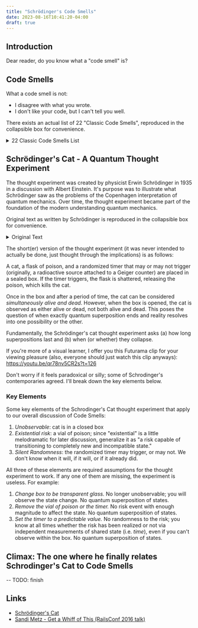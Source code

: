 ```yaml
---
title: "Schrödinger's Code Smells"
date: 2023-08-16T10:41:20-04:00
draft: true
---
```


## Introduction

Dear reader, do you know what a "code smell" is?

## Code Smells

What a code smell is not:

- I disagree with what you wrote.
- I don't like your code, but I can't tell you well.

There exists an actual list of 22 "Classic Code Smells", reproduced in the collapsible box for
convenience.

<details>
<summary>22 Classic Code Smells List</summary>

1. Alternative Classes w/ Different Interfaces
1. Comments
1. Data Class
1. Data Clumps
1. Divergent Change
1. Duplicated Code
1. Feature Envy
1. Inappropriate Intimacy
1. Incomplete Library Client
1. Large Class
1. Lazy Class
1. Long Method
1. Long Parameter List
1. Message Chains
1. Middle Mane
1. Parallel Inheritance Hierarchies
1. Primitive Obsession
1. Refused Bequest
1. Shotgun Surgery
1. Speculative Generality
1. Switch Statements
1. Temporary Field
</details>

## Schrödinger's Cat - A Quantum Thought Experiment

The thought experiment was created by physicist Erwin Schrödinger in 1935 in a
discussion with Albert Einstein. It's purpose was to illustrate what Schrödinger
saw as the problems of the Copenhagen interpretation of quantum mechanics. Over
time, the thought experiment became part of the foundation of the modern
understanding quantum mechanics.

Original text as written by Schrödinger is reproduced in the collapsible box for
convenience.

<details>
<summary>Original Text</summary>

One can even set up quite ridiculous cases. A cat is penned up in a steel
chamber, along with the following device (which must be secured against direct
interference by the cat): in a Geiger counter, there is a tiny bit of
radioactive substance, so small, that perhaps in the course of the hour one of
the atoms decays, but also, with equal probability, perhaps none; if it happens,
the counter tube discharges and through a relay releases a hammer that shatters
a small flask of hydrocyanic acid. If one has left this entire system to itself
for an hour, one would say that the cat still lives if meanwhile no atom has
decayed. The first atomic decay would have poisoned it. The psi-function of the
entire system would express this by having in it the living and dead cat (pardon
the expression) mixed or smeared out in equal parts.

It is typical of these cases that an indeterminacy originally restricted to the
atomic domain becomes transformed into macroscopic indeterminacy, which can then
be resolved by direct observation. That prevents us from so naïvely accepting as
valid a "blurred model" for representing reality. In itself, it would not embody
anything unclear or contradictory. There is a difference between a shaky or
out-of-focus photograph and a snapshot of clouds and fog banks.

</details>

The short(er) version of the thought experiment (it was never intended to
actually be done, just thought through the implications) is as follows:

A cat, a flask of poison, and a randomized timer that may or may not trigger
(originally, a radioactive source attached to a Geiger counter) are placed in a
sealed box. If the timer triggers, the flask is shattered, releasing the poison,
which kills the cat.

Once in the box and after a period of time, the cat can be considered
_simultaneously alive and dead_. However, when the box is opened, the cat is
observed as either alive or dead, not both alive and dead. This poses the
question of when exactly quantum superposition ends and reality resolves into
one possibility or the other.

Fundamentally, the Schrödinger's cat thought experiment asks (a) how long
superpositions last and (b) when (or whether) they collapse.

If you're more of a visual learner, I offer you this Futurama clip for your
viewing pleasure (also, everyone should just watch this clip anyways):
https://youtu.be/qr78nv5CR2s?t=126

Don't worry if it feels paradoxical or silly; some of Schrodinger's
contemporaries agreed. I'll break down the key elements below.

### Key Elements

Some key elements of the Schrodinger's Cat thought experiment that apply to our
overall discussion of Code Smells:

1. _Unobservable_: cat is in a closed box
1. _Existential risk_: a vial of poison; since "existential" is a little
   melodramatic for later discussion, generalize it as "a risk capable of
   transitioning to completely new and incompatible state."
1. _Silent Randomness_: the randomized timer may trigger, or may not. We don't
   know when it will, if it will, or if it already did.

All three of these elements are required assumptions for the thought experiment
to work. If any one of them are missing, the experiment is useless. For example:

1. _Change box to be transparent glass._ No longer unobservable; you will observe
   the state change. No quantum superposition of states.
1. _Remove the vial of poison or the timer._ No risk event with enough magnitude
   to affect the state. No quantum superposition of states.
1. _Set the timer to a predictable value._ No randomness to the risk; you know
   at all times whether the risk has been realized or not via independent
   measurements of shared state (i.e. _time_), even if you can't observe within
   the box. No quantum superposition of states.

## Climax: The one where he finally relates Schrodinger's Cat to Code Smells

-- TODO: finish

## Links

- [Schrödinger's Cat](https://en.wikipedia.org/wiki/Schr%C3%B6dinger's_cat)
- [Sandi Metz - Get a Whiff of This (RailsConf 2016 talk)](https://www.youtube.com/watch?v=PJjHfa5yxlU)
